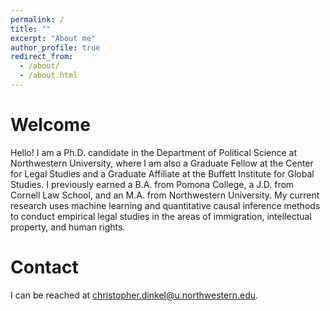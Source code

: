 ```yaml
---
permalink: /
title: ""
excerpt: "About me"
author_profile: true
redirect_from: 
  - /about/
  - /about.html
---
```


Welcome
======
Hello!  I am a Ph.D. candidate in the Department of Political Science at Northwestern University, where I am also a Graduate Fellow at the Center for Legal Studies and a Graduate Affiliate at the Buffett Institute for Global Studies.  I previously earned a B.A. from Pomona College, a J.D. from Cornell Law School, and an M.A. from Northwestern University.  My current research uses machine learning and quantitative causal inference methods to conduct empirical legal studies in the areas of immigration, intellectual property, and human rights.  

Contact
======
I can be reached at christopher.dinkel@u.northwestern.edu.
